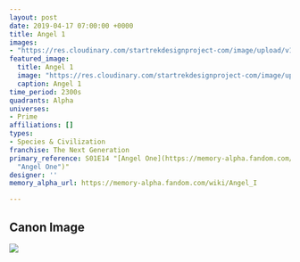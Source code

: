 ```yaml
---
layout: post
date: 2019-04-17 07:00:00 +0000
title: Angel 1
images:
- "https://res.cloudinary.com/startrekdesignproject-com/image/upload/v1555532151/Angel1.png"
featured_image:
  title: Angel 1
  image: "https://res.cloudinary.com/startrekdesignproject-com/image/upload/v1555532151/Angel1.png"
  caption: Angel 1
time_period: 2300s
quadrants: Alpha
universes:
- Prime
affiliations: []
types:
- Species & Civilization
franchise: The Next Generation
primary_reference: S01E14 "[Angel One](https://memory-alpha.fandom.com/wiki/Angel_One
  "Angel One")"
designer: ''
memory_alpha_url: https://memory-alpha.fandom.com/wiki/Angel_I

---
```

## Canon Image

![](https://res.cloudinary.com/startrekdesignproject-com/image/upload/v1555532151/Angel1-1.jpg)